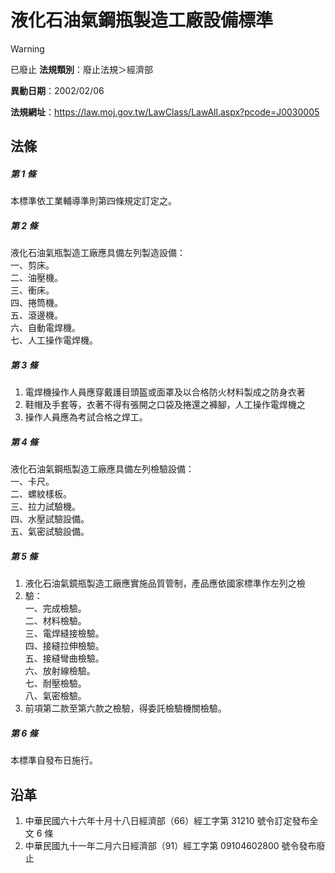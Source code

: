 # 液化石油氣鋼瓶製造工廠設備標準


> [!WARNING]
> 已廢止
**法規類別**：廢止法規＞經濟部

**異動日期**：2002/02/06  

**法規網址**：https://law.moj.gov.tw/LawClass/LawAll.aspx?pcode=J0030005



## 法條
##### 第 1 條
本標準依工業輔導準則第四條規定訂定之。

##### 第 2 條
液化石油氣瓶製造工廠應具備左列製造設備：  
一、剪床。  
二、油壓機。  
三、衝床。  
四、捲筒機。  
五、滾邊機。  
六、自動電焊機。  
七、人工操作電焊機。

##### 第 3 條
1. 電焊機操作人員應穿戴護目頭盔或面罩及以合格防火材料製成之防身衣著
1. 鞋帽及手套等，衣著不得有張開之口袋及捲還之褲腳，人工操作電焊機之
1. 操作人員應為考試合格之焊工。

##### 第 4 條
液化石油氣鋼瓶製造工廠應具備左列檢驗設備：  
一、卡尺。  
二、螺紋樣板。  
三、拉力試驗機。  
四、水壓試驗設備。  
五、氣密試驗設備。

##### 第 5 條
1. 液化石油氣鏡瓶製造工廠應實施品質管制，產品應依國家標準作左列之檢
1. 驗：  
一、完成檢驗。  
二、材料檢驗。  
三、電焊縫接檢驗。  
四、接縫拉伸檢驗。  
五、接縫彎曲檢驗。  
六、放射線檢驗。  
七、耐壓檢驗。  
八、氣密檢驗。
1. 前項第二款至第六款之檢驗，得委託檢驗機關檢驗。

##### 第 6 條
本標準自發布日施行。

## 沿革
1. 中華民國六十六年十月十八日經濟部（66）經工字第 31210  號令訂定發布全文 6  條
1. 中華民國九十一年二月六日經濟部（91）經工字第 09104602800  號令發布廢止
